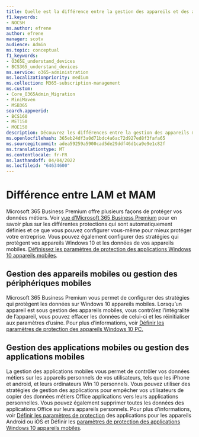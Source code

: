 ```yaml
---
title: Quelle est la différence entre la gestion des appareils et des applications ?
f1.keywords:
- NOCSH
ms.author: efrene
author: efrene
manager: scotv
audience: Admin
ms.topic: conceptual
f1_keywords:
- O365E_understand_devices
- BCS365_understand_devices
ms.service: o365-administration
ms.localizationpriority: medium
ms.collection: M365-subscription-management
ms.custom:
- Core_O365Admin_Migration
- MiniMaven
- MSB365
search.appverid:
- BCS160
- MET150
- MOE150
description: Découvrez les différences entre la gestion des appareils mobiles et la gestion des applications mobiles, ou mdm et MAM.
ms.openlocfilehash: 365eb24df3a0d71bdc4a6ac72d927ed8f3fafa65
ms.sourcegitcommit: adea59259a5900cad5de29ddf46d1ca9e9e1c82f
ms.translationtype: MT
ms.contentlocale: fr-FR
ms.lasthandoff: 04/04/2022
ms.locfileid: "64634600"
---
```

# <a name="difference-between-mdm-and-mam"></a>Différence entre LAM et MAM

Microsoft 365 Business Premium offre plusieurs façons de protéger vos données métiers. Voir [vue d’Microsoft 365 Business Premium](../../admin/admin-overview/what-is-microsoft-365.md) pour en savoir plus sur les différentes protections qui sont automatiquement définies et ce que vous pouvez configurer vous-même pour mieux protéger votre entreprise. Vous pouvez également configurer des stratégies qui protègent vos appareils Windows 10 et les données de vos appareils mobiles.
[Définissez les paramètres de protection des applications Windows 10 appareils mobiles](../../business-premium/m365bp-protection-settings-for-windows-10-devices.md).

## <a name="mobile-device-management-or-mdm"></a>Gestion des appareils mobiles ou gestion des périphériques mobiles

Microsoft 365 Business Premium vous permet de configurer des stratégies qui protègent les données sur Windows 10 appareils mobiles. Lorsqu’un appareil est sous gestion des appareils mobiles, vous contrôlez l’intégralité de l’appareil, vous pouvez effacer les données de celui-ci et les réinitialiser aux paramètres d’usine. Pour plus d’informations, voir [Définir les paramètres de protection des appareils Windows 10 PC.](../../business-premium/m365bp-protection-settings-for-windows-10-pcs.md)

## <a name="mobile-application-management-or-mam"></a>Gestion des applications mobiles ou gestion des applications mobiles

La gestion des applications mobiles vous permet de contrôler vos données métiers sur les appareils personnels de vos utilisateurs, tels que les iPhone et android, et leurs ordinateurs Win 10 personnels. Vous pouvez utiliser des stratégies de gestion des applications pour empêcher vos utilisateurs de copier des données métiers Office applications vers leurs applications personnelles. Vous pouvez également supprimer toutes les données des applications Office sur leurs appareils personnels. Pour plus d’informations, voir [Définir les paramètres de protection](../../business-premium/m365bp-app-protection-settings-for-android-and-ios.md) des applications pour les appareils Android ou iOS et Définir les [paramètres de protection des applications Windows 10 appareils mobiles](../../business-premium/m365bp-app-protection-settings-for-android-and-ios.md).
